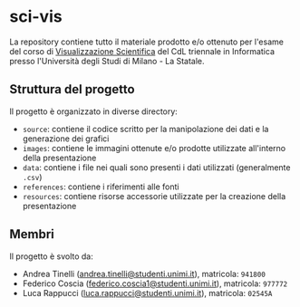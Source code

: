 
# sci-vis

La repository contiene tutto il materiale prodotto e/o ottenuto per l'esame del corso di [Visualizzazione Scientifica](https://www.unimi.it/it/corsi/insegnamenti-dei-corsi-di-laurea/2024/visualizzazione-scientifica) del CdL triennale in Informatica presso l'Università degli Studi di Milano - La Statale.


## Struttura del progetto

Il progetto è organizzato in diverse directory:
- ```source```: contiene il codice scritto per la manipolazione dei dati e la generazione dei grafici
- ```images```: contiene le immagini ottenute e/o prodotte utilizzate all'interno della presentazione
- ```data```: contiene i file nei quali sono presenti i dati utilizzati (generalmente ```.csv```)
- ```references```: contiene i riferimenti alle fonti
- ```resources```: contiene risorse accessorie utilizzate per la creazione della presentazione

## Membri

Il progetto è svolto da:
- Andrea Tinelli (andrea.tinelli@studenti.unimi.it), matricola: ```941800```
- Federico Coscia (federico.coscia1@studenti.unimi.it), matricola: ```977772```
- Luca Rappucci (luca.rappucci@studenti.unimi.it), matricola: ```02545A```